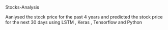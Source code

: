   
 Stocks-Analysis

Aanlysed the stock price for the past 4 years and predicted the stock price for the next 30 days using LSTM , Keras , Tensorflow and Python

